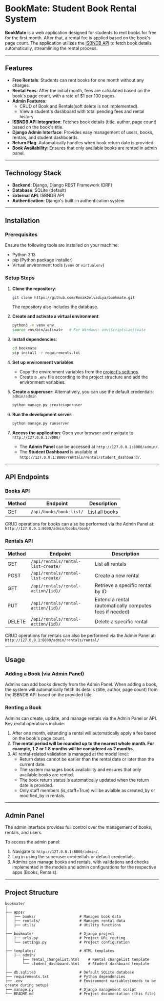 # BookMate: Student Book Rental System

**BookMate** is a web application designed for students to rent books for free for the first month. After that, a rental fee is applied based on the book's page count. The application utilizes the [ISBNDB API](https://isbndb.com/) to fetch book details automatically, streamlining the rental process.

---

## Features

- **Free Rentals**: Students can rent books for one month without any charges.
- **Rental Fees**: After the initial month, fees are calculated based on the book's page count, with a rate of $1 per 100 pages.
- **Admin Features**:
  - CRUD of Book and Rentals(soft delete is not implemented).
  - View a student's dashboard with total pending fees and rental history.
- **ISBNDB API Integration**: Fetches book details (title, author, page count) based on the book's title.
- **Django Admin Interface**: Provides easy management of users, books, rentals, and student dashboards.
- **Return Flag**: Automatically handles when book return date is provided.
- **Book Availability**: Ensures that only available books are rented in admin panel.

---

## Technology Stack

- **Backend**: Django, Django REST Framework (DRF)
- **Database**: SQLite (default)
- **External API**: ISBNDB API
- **Authentication**: Django's built-in authentication system

---

## Installation

### Prerequisites

Ensure the following tools are installed on your machine:

- Python 3.13
- pip (Python package installer)
- Virtual environment tools (`venv` or `virtualenv`)

### Setup Steps

1. **Clone the repository**:
   ```bash
   git clone https://github.com/RonakDelvadiya/bookmate.git
   ```
   The repository also includes the database.

2. **Create and activate a virtual environment**:
   ```bash
   python3 -m venv env
   source env/bin/activate   # For Windows: env\Scripts\activate
   ```

3. **Install dependencies**:
   ```bash
   cd bookmate
   pip install -r requirements.txt
   ```

4. **Set up environment variables**:
   - Copy the environment variables from the [project's settings](https://github.com/RonakDelvadiya/bookmate/settings/variables/actions).
   - Create a `.env` file according to the project structure and add the environment variables.

5. **Create a superuser**:
   Alternatively, you can use the default credentials: `admin/admin`
   ```bash
   python manage.py createsuperuser
   ```

6. **Run the development server**:
   ```bash
   python manage.py runserver
   ```

7. **Access the application**:
   Open your browser and navigate to `http://127.0.0.1:8000/`
  
   - The **Admin Panel** can be accessed at `http://127.0.0.1:8000/admin/`.
   - The **Student Dashboard** is available at `http://127.0.0.1:8000/rentals/rental/student_dashboard/`.

---

## API Endpoints

### Books API

| Method | Endpoint                 | Description                              |
|--------|--------------------------|------------------------------------------|
| GET    | `/api/books/book-list/`   | List all books                           |

CRUD operations for books can also be performed via the Admin Panel at: `http://127.0.0.1:8000/admin/books/book/`

### Rentals API

| Method | Endpoint                        | Description                                              |
|--------|----------------------------------|----------------------------------------------------------|
| GET    | `/api/rentals/rental-list-create/`| List all rentals                                         |
| POST   | `/api/rentals/rental-list-create/`| Create a new rental                                      |
| GET    | `/api/rentals/rental-action/{id}/`| Retrieve a specific rental by ID                         |
| PUT    | `/api/rentals/rental-action/{id}/`| Extend a rental (automatically computes fees if needed)  |
| DELETE | `/api/rentals/rental-action/{id}/`| Delete a specific rental                                 |

CRUD operations for rentals can also be performed via the Admin Panel at: `http://127.0.0.1:8000/admin/rentals/rental/`

---

## Usage

### Adding a Book (via Admin Panel)

Admins can add books directly from the Admin Panel. When adding a book, the system will automatically fetch its details (title, author, page count) from the ISBNDB API based on the provided title.

### Renting a Book

Admins can create, update, and manage rentals via the Admin Panel or API. Key rental operations include:

1. After one month, extending a rental will automatically apply a fee based on the book's page count. 
2. **The rental period will be rounded up to the nearest whole month. For example, 1.2 or 1.8 months will be considered as 2 months.**
3. All rental-related validation is managed at the model level:
   - Return dates cannot be earlier than the rental date or later than the current date.
   - The system manages book availability and ensures that only available books are rented.
   - The book return status is automatically updated when the return date is provided.
   - Only staff members (is_staff=True) will be avialble as created_by or modified_by in rentals.

---

## Admin Panel

The admin interface provides full control over the management of books, rentals, and users.

To access the admin panel:
1. Navigate to `http://127.0.0.1:8000/admin/`.
2. Log in using the superuser credentials or default credentials.
3. Admins can manage books and rentals, with validations and checks implemented in the models and admin configurations for the respective apps (Books, Rentals).

---

## Project Structure

```
bookmate/
│
├── apps/
│   ├── books/                    # Manages book data
│   ├── rentals/                  # Manages rental data
│   ├── utils/                    # Utility functions
│
├── bookmate/                     # Django project 
│   ├── urls.py                   # Project URL routing
│   └── settings.py               # Project configuration
│
├── templates/                    # HTML templates
│   ├── admin/
│       ├── rental_changelist.html    # Rental changelist template
│       └── student_dashboard.html    # Student dashboard template
│
├── db.sqlite3                    # Default SQLite database
├── requirements.txt              # Python dependencies
├── .env                          # Environment variables(needs to be create during setup)
├── manage.py                     # Django management script
└── README.md                     # Project documentation (this file)

```
